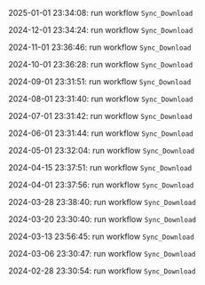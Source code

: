 2025-01-01 23:34:08: run workflow `Sync_Download` 

2024-12-01 23:34:24: run workflow `Sync_Download` 

2024-11-01 23:36:46: run workflow `Sync_Download` 

2024-10-01 23:36:28: run workflow `Sync_Download` 

2024-09-01 23:31:51: run workflow `Sync_Download` 

2024-08-01 23:31:40: run workflow `Sync_Download` 

2024-07-01 23:31:42: run workflow `Sync_Download` 

2024-06-01 23:31:44: run workflow `Sync_Download` 

2024-05-01 23:32:04: run workflow `Sync_Download` 

2024-04-15 23:37:51: run workflow `Sync_Download` 

2024-04-01 23:37:56: run workflow `Sync_Download` 

2024-03-28 23:38:40: run workflow `Sync_Download` 

2024-03-20 23:30:40: run workflow `Sync_Download` 

2024-03-13 23:56:45: run workflow `Sync_Download` 

2024-03-06 23:30:47: run workflow `Sync_Download` 

2024-02-28 23:30:54: run workflow `Sync_Download` 


